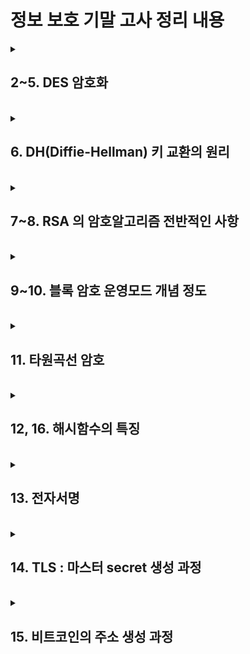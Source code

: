 # 정보 보호 기말 고사 정리 내용


<details>
<summary><h2>2~5. DES 암호화</h2></summary>

### 1. DES (Data Encryption Standard) 핵심 정리
- 64bits plain text를 64bits cipher text로 암호화하는 대칭 암호 알고리즘

|항목|내용|
|:---:|:---|
|종류|대칭키 블록 암호 (Feistel 구조)|
|키 길이|	64bit 중 유효 키는 56bit (8bit는 패리티용)|
|블록 길이|	64bit|
|라운드 수|16 라운드|
|암호 방식|Feistel Network 구조 사용|
|연산 특징|Subkey는 각 라운드마다 다르고, 암호화·복호화 구조는 동일 (subkey 순서만 역방향)|

#### DES 구조 요약
- 평문 64bit → 좌우 32bit로 분할
- R → F(R, Ki) → 결과를 L에 XOR → 새 R로 사용
- 16번 반복
- 마지막에 좌우 교환 없이 종료 (복호화 가능하도록)

<br>

#### 주요 개념
- Confusion : S-Box로 혼란도 증대
- Diffusion : P-Box로 확산
- Avalanche 효과 : 입력 1bit만 바뀌어도 출력이 크게 변함

<br>

### 2. Triple DES (3DES)

|항목|내용|
|:---:|:---|
|이유|DES는 56bit로 짧아 Brute-force에 취약|
|방식|	EDE 구조가 일반적 (Encrypt-Decrypt-Encrypt)|
|키 사용|2키 (112bit), 3키 (168bit)|
|보안 수준|2DES는 Meet-in-the-middle 공격에 약함, 3DES는 안전하지만 느림|
|비고|현재는 대부분 사용 중단 추세 (대체 : AES)|

<br>

### 3. AES (Advanced Encryption Standard)

|항목|내용|
|:---:|:---|
|구조|SPN (Substitution–Permutation Network)|
|블록 길이|128bit 고정|
|키 길이|128 / 192 / 256 bit|
|라운드 수|10 / 12 / 14 (키 길이에 따라 다름)|
|특징|	소프트웨어 구현 용이, 높은 보안성, 빠른 처리 속도|

<br>

### 4. 우리나라 대칭키 암호

#### 1. SEED
- 블록 길이 : 128bit
- 키 길이 : 128bit
- 구조 : Feistel
- 개발 : KISA (한국인터넷진흥원)
- 표준 : TTA, ISO/IEC

#### 2. ARIA
- 블록 길이 : 128bit
- 키 길이 : 128 / 192 / 256 bit
- 구조 : SPN (ISPN: Involutional SPN)
- 특징 : 암·복호화 구조 동일 / 고속·저전력 환경 적합
- 표준 : 국내/국제 표준 모두 등재

<br>

### 5. DES의 문제점
- 56bit 키로 인해 Brute-force에 취약
- 취약키 존재 (암호문을 복호화해도 평문 그대로 나옴)
- 미국 NSA도 1986년 이후 안전성 보장 못 함


</details>
  
<br>


<details>
<summary><h2>6. DH(Diffie-Hellman) 키 교환의 원리</h2></summary>

### 교환 개념 요약
**두 당사자(앨리스, 밥)** 가 서로의 비밀키를 공개하지 않고도 공유된 비밀키(Session Key)를 안전하게 합의할 수 있도록 하는 방법
<br>
- 큰 소수 p (prime number)
- 원시근 g (primtive root mod p)
p, g 모두 공개값

<br>
<br>



### 수학적 원리

1. 앨리스와와 밥은 둘 다 p, g를 알고 있음
2. 앨리스는 비밀값 a를 생성하고 A = g^a mod p를 계산해 밥에게 전송 (이걸 half-key 또는 공개키 라고 부름)
3. 밥은 비밀값 b를 생성하고 B = g^b mod p를 계산해 앨리스에게 전송
4. 이제 둘 다 상대방의 공개키와 자신의 비밀값으로 공유키 계산
  - 앨리스 : K = B^a mod p = (g^b)^a = g^(ab) mod p
  - 밥 : K = A^b mod p = (g^a)^b = g^(ab) mod p
<br>
<br>

- 결론적으로 둘은 같은 K (공유키)를 가짐
- 공격자는 중간에 A와 B는 알 수 있지만 a 또는 b는 알 수 없음
- 이는 이산대수 문제(Discrete Logarithm Problem, DLP)가 어렵기 때문임

<br>
<br>

### 키 교환 예시
- p = 13, g = 2
- 앨리스 비밀키 A = 9 → RA = g^9 mod 13 = 2^9 mod 13 = 6
- 밥 비밀키 B = 7 → RB = g^7 mod 13 = 2^7 mod 13 = 11
- 공유 키 계산 방법
  - K = RB^A mod p = 11^9 mod 13 = 6
  - K = RA^B mod p = 6^7 mod 13 = 6
- 둘 다 K = 6이란 공유키를 갖음

<br>
<br>

### 안전한 이유
- 공격자는 g, p, RA, RB를 볼 수 있지만 a 또는 b는 알 수 없음
- 왜냐하면 g^x mod p = y일 때, x를 찾는 건 **DLP(이산대수 문제)** 로 매우 어렵기 때문

<br>
<br>

### ElGamal과의 관계
- ElGamal 암호 방식은 DH 키 교환을 기반으로 만들어 짐
- ElGamal은 여기에 메시지를 암호화하는 방식을 덧붙인 것 뿐

<br>
<br>

### 요약

| 항목 | 설명 |
|:----:|:-----|
|목적|	공개 채널에서 안전하게 공유 비밀키를 생성|
|기반|이산대수 문제 (Discrete Log Problem, DLP)|
|공개값|	큰 소수 p, 원시근 g|
|비공개값|앨리스의 비밀 a, 밥의 비밀 b|
|공유키 계산|g^ab mod p (서로 다른 방식으로 동일 결과 도출)|
|보안성|g^x mod p = y일 때, x를 유추하는 것이 어렵다는 수학적 성질|
|활용|ElGamal, SSL/TLS, IPSec, PGP, ECDH 등|



</details>
  
<br>


<details>
<summary><h2>7~8. RSA 의 암호알고리즘 전반적인 사항</h2></summary>

### 기본 개념
- 비대칭키 암호 방식 (공개키 암호)
  - 암호화 : 공개키 사용
  - 복호화 : 개인키 사용
  - 대칭키보다 느리지만, 키 공유 문제 해결
- 보안 기반 : 소인수 분해의 어려움 (큰 수 N을 두 소수 p, q로 나누는 것이 매우 어려움)

<br>

### RSA 키 생성 과정
1. 소수 p, q 선택
- 서로 다른 두 큰 소수 선택 (예 : p=61, q=53)

2. N 계산
- N = p × q (예 : N = 61×53 = 3233)

3. φ(N) 계산 (Euler의 토션 함수)
- φ(N) = (p−1)(q−1) (예 : φ(N) = 60×52 = 3120)

4. 공개 지수 E 선택
- 1 < E < φ(N) 이고, E와 φ(N)이 서로소 (예 : E = 17)

5. 개인 지수 D 계산
- D × E mod φ(N) = 1 (곱셈 역원) (예 : D = 2753)

6. 키 구성
- 공개키: (N, E)
- 개인키: (N, D)

<br>

### RSA 암호화/복호화 공식
- 암호화 : C = P^E mod N
- 복호화 : P = C^D mod N
- P : 평문, C : 암호문, E : 공개 지수, D : 개인 지수, N : 모듈러

<br>

### RSA의 특징 및 장단점

- 장점
  - 키 배송 문제 해결 (비대칭 구조)
  - 디지털 서명 가능
- 단점
  - 연산 느림 (대칭보다 느림)
  - 동일 평문은 동일 암호문 → 패딩 필요 (OAEP)

<br>

### RSA 보안 관련 핵심 개념
- Trapdoor 함수 : E는 공개되어도 D는 구하기 어려움
- 중간자 공격(MITM) 방지 필요 → 공개키 인증서 필요
- 패딩 (RSA-OAEP) : 입력에 난수 추가 → 동일 평문 다른 암호문

</details>
  
<br>



<details>
<summary><h2>9~10. 블록 암호 운영모드 개념 정도</h2></summary>

### 1. ECB (Electronic Code Book)
- 원리 : 각 블록을 독립적으로 암호화
- 암호화식 : Ci = E(K, Pi)
- 장점 : 병렬 처리 가능, 구현 쉬움
- 단점 : 동일 평문 → 동일 암호문 → 패턴 유출, 보안 매우 취약
- 예시 : 이미지 파일을 암호화해도 윤곽이 보임
- **안전하지 않음 절대 사용 불가**

<br>

### 2. CBC (Cipher Block Chaining)
- 원리 : 이전 암호문과 XOR 후 암호화
- 암호화식 : Ci = E(K, Pi ⊕ Ci-1) (C0 = IV)
- 복호화식 : Pi = D(K, Ci) ⊕ Ci-1
- 초기값(IV) : 반드시 필요. 동일해야 복호화 가능
- 장점 : 동일한 평문이라도 다른 암호문 생성 (패턴 깨짐)
- 단점 : 암호화 시 병렬처리 X (복호화는 가능), 에러 전파 있음
- TLS/SSL 등 실제 시스템에서 사용됨

<br>

### 3. CFB (Cipher Feedback)
- 원리 : 암호문을 피드백하여 다음 블록 암호화
- 암호화식 : Ci = Pi ⊕ E(K, Ci-1)
- 복호화식 : Pi = Ci ⊕ E(K, Ci-1)
- 장점 : 패딩 불필요, 스트림 암호처럼 작동
- 단점 : 병렬처리 X, 재전송 공격에 취약
- 현재는 거의 사용 X

<br>

### 4. OFB (Output Feedback)
- 원리 : 암호 알고리즘의 출력을 다시 입력 → 키스트림 생성
- 암호화식 : Ci = Pi ⊕ Oi (Oi = E(K, Oi-1))
- 복호화식 : 동일 (대칭)
- 장점 : 암호화·복호화 구조 동일, 오류 전파 없음
- 단점 : 암호문 블록이 반복되면 키스트림도 반복됨 (보안 취약)
- 실사용 비권장

<br>

### 5. CTR (Counter Mode)
- 원리: nonce + counter → 암호화 → 키스트림 생성
- 암호화/복호화: Ci = Pi ⊕ E(K, counter_i)
- 장점
  - 병렬 처리 가능 (암·복호화 모두)
  - 스트림 암호처럼 빠르고 효율적
  - 패딩 불필요
  - 키스트림 미리 생성 가능
- 최신 암호화 표준에서 가장 권장되는 방식 (TLS 1.3 포함)



</details>
  
<br>


<details>
<summary><h2>11. 타원곡선 암호</h2></summary>

### 기본 개념
- 타원곡선 암호(ECC)는 이산대수 문제(DLP)의 변형인 타원곡선 이산대수 문제(ECDLP)를 기반으로 한 공개키 암호
- CC는 RSA보다 작은 키 길이로도 동등한 보안성을 제공함

<br>

### 핵심 개념 : ECDLP
- Q = k × G일 때, G와 Q가 주어져도 k를 구하는 건 매우 어려움
- 이게 Elliptic Curve Discrete Logarithm Problem (ECDLP)

<br>

### ECC 암호 방식의 주요 활용

|구분|내용|
|:---:|:---|
|ECDH|타원곡선 기반의 키 교환 (Diffie-Hellman 응용)|
|ECDSA|디지털 서명 방식|
|ECIES|타원곡선 통합 암호화 방식 (평문 암호화 지원)|

<br>

### ECC 장점
- 짧은 키 길이로도 강한 보안 제공
  - 예 : RSA 2048bit ≈ ECC 224bit
- 연산 속도 빠름, 자원 절약 (모바일/IoT에 적합)
- 전자서명, 세션 키 생성, 블록체인에 많이 활용

</details>
  
<br>

<details>
<summary><h2>12, 16. 해시함수의 특징</h2></summary>

### 해시 함수(Hash Function)의 특징

#### 1. 일방향성 (One-Way Property)
- 입력값(M)으로부터 해시값 h(M)을 쉽게 계산할 수 있지만,
- 해시값 h(M)으로부터 입력값 M을 역으로 구하는 것은 불가능에 가까움 (Preimage resistance).

<br>

#### 2. 고정 길이 출력
- 입력값 크기(1비트 ~ 1GB)는 상관없이, 출력은 항상 고정된 길이 (예: SHA-256 → 256비트).
- 이 고정된 해시값이 디지털 지문 역할.

<br>

#### 3. 빠른 계산 속도
- 어떤 크기의 메시지든지 해시값 계산이 빠름.
- 파일 무결성 검사, 디지털 서명 등 실시간 처리에 적합.

<br>

#### 4. 민감한 변화 반응 (Avalanche Effect)
- 입력값이 1비트만 바뀌어도 완전히 다른 해시값이 나옴.
- 변경 여부를 확실하게 감지할 수 있음.

<br>

#### 5. 충돌 저항성 (Collision Resistance)
- 약한 충돌 내성 (Weak Collision Resistance)
  - M과 h(M)을 알고 있을 때, h(M) = h(M′) 인 M′ ≠ M을 찾는 것이 어려움.
- 강한 충돌 내성 (Strong Collision Resistance)
  - 서로 다른 두 입력 M, M′에 대해 h(M) = h(M′)이 되도록 하는 것이 매우 어려움.


<br>

#### 6. 무결성 검증에 사용
- 데이터를 직접 비교하지 않고도 해시값으로 파일이나 메시지의 위변조 여부를 판별 가능.
- 예: 다운로드 파일, 암호화된 패스워드 확인 등.


<br>

#### 7. 비밀번호 저장에 사용
- 비밀번호를 해시값으로 변환해서 저장 → 원래 비밀번호는 저장하지 않음.
- 해킹 당해도 역으로 해시 풀기 어려움.

<br>

#### 8. 전자서명, 인증서, 블록체인 등 활용
- 메시지 인증코드(MAC), 디지털 서명, TLS, 블록체인 거래 해시 등 보안 분야 핵심 기술.

</details>
  
<br>

<details>
<summary><h2>13. 전자서명</h2></summary>

### 전자 서명이란

- 디지털 환경에서 사람의 서명 역할
- 수신자가 송신자를 신뢰할 수 있게 해줌
- 위조 방지 + 부인 방지 기능 포함

<br>
<br>

### 목적

|보안 속성|설명|
|:---:|:---|
|무결성|메시지가 중간에 바뀌지 않았다는 증거|
|인증|서명자가 누구인지 검증 가능|
|부인 방지|서명 후 부인 불가|

<br>
<br>

### MAC과 서명의 차이

|항목|MAC|전자 서명|
|:---:|:---:|:---:|
|키|공유 키 사용|비대칭 키 사용|
|부인방지|불가|가능|
|제3자 검증|불가|가능|
|사용 방식|HMAC|RSA/DSA/ECDSA 등|

<br>
<br>

### 동작 원리

- 서명
  - 메시지 작성
  - 메시지 -> 해시 값 계산
  - 해시 값 -> 개인키로 암호화 (이게 전자 서명임)
- 검증
  - 메시지 -> 해시 값 계산
  - 전자 서명 -> 공개키로 복호화 -> 복호화된 해시 값 비교
  - 같으면 무결성 + 인증 + 부인 방지 성립

<br>
<br>

### 전자 서명 방법

|방법|설명|
|:---:|:---|
|메시지 직접 서명|전체 메시지를 개인키로 서명 -> 비효율적|
|해시 값 서명|메시지를 해시 후 해시값에 서명 -> 일반적, 효율적|

<br>
<br>

### RSA 전자 서명 예시

- 서명자 공개키 (E, N) / 개인키 (D, N)
- 메시지 M = 123
- 서명 = M^D mod N (ex. 123^29 mod 323 = 157)
- 검증 = 서명^E mod N = 157^5 mod 323 = 123
- 메시지와 동일하므로 검증 성공

</details>
  
<br>


<details>
<summary><h2>14. TLS : 마스터 secret 생성 과정</h2></summary>

### 순서

|단계|설명|
|:---:|:---|
|ClientHello|client_random 전송|
|ServerHello|server_random + 인증서 + 서버 공개키 전송|
|ClientKeyExchange|클라이언트 공개키 전송|
|양측 공유키 생성|ECDHE 방식으로 공유 Premaster Secret 생성|
|Master Secret 생성|	PRF(pre_master, "master secret", client_random + server_random)|
|Key Block 생성|	PRF(master_secret, "key expansion", server_random + client_random)|

<br>
<br>

### 구성 요소 설명

|요소|설명|
|:---:|:---|
|client_random|클라이언트가 생성한 32바이트 랜덤|
|server_random|서버가 생성한 32바이트 랜덤|
|Premaster Secret|ECDHE 또는 RSA로 교환한 임시 비밀|
|Master Secret|	PRF를 통해 생성 (총 48바이트)|
|Key Block|암호화 키, MAC 키, IV 등을 포함한 키 집합|

  


</details>
  
<br>



<details>
<summary><h2>15. 비트코인의 주소 생성 과정</h2></summary>

### 1. 개인키 (Private Key) 생성
- 256비트 난수(random number) 생성
  - 예 : k = 0xAB23... (64자리 16진수, 256비트)
- 완전 랜덤, 소유자의 비밀키 → 지갑에서 생성됨

<br>

### 2. 2단계: 공개키 (Public Key) 생성
- 개인키 k를 바탕으로 타원곡선 곱셈 (ECC)
  - Q = k * G
      - G: 기준점 (Elliptic Curve secp256k1 상의 고정점)
      - Q = (x, y): 512비트의 공개키 (x,y 좌표 256비트씩)

- 공개키만 알면 개인키를 알 수 없다 (일방향)

<br>

### 3. 공개키 → 해시 (Public Key Hash)

- 공개키를 압축된 주소로 만들기 위해 해싱
  - 1차 해시: SHA256(PubKey) → 256bit
  - 2차 해시: RIPEMD160(SHA256(PubKey)) → 160bit
  - 이 결과를 PubKeyHash라고 함

<br>

### 4. 4단계: 주소 포맷 변환 (Base58Check 인코딩)
- Base58Check 인코딩:
  - Prefix (네트워크 타입):
    - 메인넷: 0x00 (즉, 시작문자 1)
  - Payload: PubKeyHash
  - Checksum: SHA256(SHA256(Prefix + Payload))의 앞 4바이트
- 위 모두를 합쳐 Base58 인코딩 → 사람 읽기 가능한 주소 생성
  - 예: 1Cdid9KFAaatwczBwBttQcwXYCpvK8h7FK
 

</details>
  
<br>
